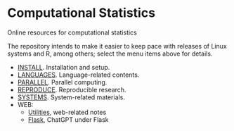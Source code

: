 # Computational Statistics

Online resources for computational statistics

The repository intends to make it easier to keep pace with releases of Linux systems and R, among others; select the menu items above for details.

* [INSTALL](INSTALL.md). Installation and setup.
* [LANGUAGES](LANGUAGES.md). Language-related contents.
* [PARALLEL](PARALLEL.md). Parallel computing.
* [REPRODUCE](REPRODUCE.md). Reproducible research.
* [SYSTEMS](SYSTEMS.md). System-related materials.
* WEB:
    - [Utilities](Utilities.md), web-related notes
    - [Flask](ChatGPT/README.md), ChatGPT under Flask

